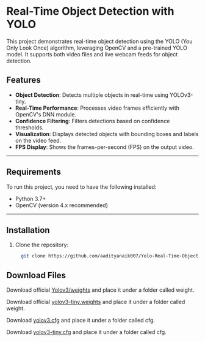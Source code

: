 # Real-Time Object Detection with YOLO

This project demonstrates real-time object detection using the YOLO (You Only Look Once) algorithm, leveraging OpenCV and a pre-trained YOLO model. It supports both video files and live webcam feeds for object detection.

## Features

- **Object Detection**: Detects multiple objects in real-time using YOLOv3-tiny.
- **Real-Time Performance**: Processes video frames efficiently with OpenCV's DNN module.
- **Confidence Filtering**: Filters detections based on confidence thresholds.
- **Visualization**: Displays detected objects with bounding boxes and labels on the video feed.
- **FPS Display**: Shows the frames-per-second (FPS) on the output video. 

---

## Requirements

To run this project, you need to have the following installed:

- Python 3.7+
- OpenCV (version 4.x recommended)

---

## Installation

1. Clone the repository:
   ```bash 
     git clone https://github.com/aadityanaik007/Yolo-Real-Time-Object-Detection.git ```

## Download Files

Download official [Yolov3/weights](https://pjreddie.com/media/files/yolov3.weights) and place it under a folder called weight.

Download official [yolov3-tiny.weights](https://pjreddie.com/media/files/yolov3-tiny.weights) and place it under a folder called weight.

Download [yolov3.cfg](https://github.com/pjreddie/darknet/blob/master/cfg/yolov3.cfg) and place it under a folder called cfg.

Download [yolov3-tiny.cfg](https://github.com/pjreddie/darknet/blob/master/cfg/yolov3-tiny.cfg) and place it under a folder called cfg.
